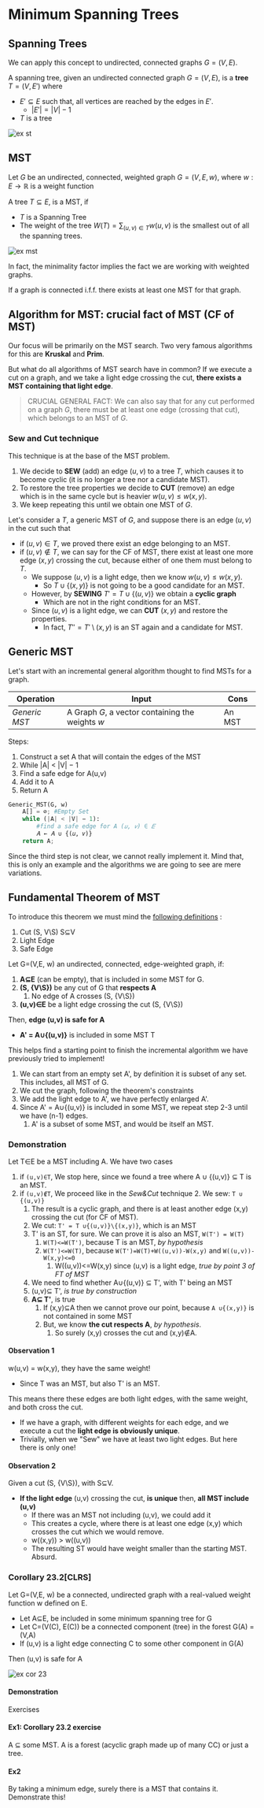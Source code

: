# Minimum Spanning Trees

## Spanning Trees

We can apply this concept to undirected, connected graphs $G=(V,E)$.

A spanning tree, given an undirected connected graph $G=(V,E)$, is a **tree** $T=(V,E')$ where

* $E' \subseteq E$ such that, all vertices are reached by the edges in $E'$.
  * $|E'| = |V|-1$
* $T$ is a tree

![ex st](https://github.com/PayThePizzo/DataStrutucures-Algorithms/blob/main/Resources/exst.png?raw=TRUE)

## MST

Let $G$ be an undirected, connected, weighted graph $G=(V,E, w)$, where $w:E \rightarrow \mathbb{R}$ is a weight function

A tree $T \subseteq E$, is a MST, if

* $T$ is a Spanning Tree
* The weight of the tree $W(T) = \sum_{(u,v) \in T} w(u,v)$ is the smallest out of all
the spanning trees.

![ex mst](https://github.com/PayThePizzo/DataStrutucures-Algorithms/blob/main/Resources/exmst.png?raw=TRUE)

In fact, the minimality factor implies the fact we are working with weighted graphs.

If a graph is connected i.f.f. there exists at least one MST for that graph.

## Algorithm for MST: crucial fact of MST (CF of MST)

Our focus will be primarily on the MST search.
Two very famous algorithms for this are **Kruskal** and **Prim**.

But what do all algorithms of MST search have in common?
If we execute a cut on a graph, and we take a light edge crossing the cut,
**there exists a MST containing that light edge**.

> CRUCIAL GENERAL FACT: We can also say that for any cut performed on a graph $G$,
> there must be at least one edge (crossing that cut), which belongs to an MST of $G$.

### Sew and Cut technique

This technique is at the base of the MST problem.

1. We decide to **SEW** (add) an edge $(u,v)$ to a tree $T$,
which causes it to become cyclic (it is no longer a tree nor a candidate MST).
2. To restore the tree properties we decide to **CUT** (remove)
an edge which is in the same cycle but is heavier $w(u,v) \leq w(x,y)$.
3. We keep repeating this until we obtain one MST of $G$.

Let's consider a $T$, a generic MST of $G$, and suppose there is an edge $(u,v)$ in
the cut such that

* if $(u,v) \in T$, we proved there exist an edge belonging to an MST.
* if $(u,v) \notin T$, we can say for the CF of MST, there exist at least one more edge $(x,y)$ crossing the cut,
because either of one them must belong to $T$.
  * We suppose $(u,v)$ is a light edge, then we know $w(u,v) \leq w(x,y)$.
    * So $T \cup \lbrace (x,y) \rbrace$ is not going to be a good candidate for an MST.
  * However, by **SEWING** $T' = T \cup \lbrace (u,v) \rbrace$ we obtain a **cyclic graph**
    * Which are not in the right conditions for an MST.
  * Since $(u,v)$ is a light edge, we can **CUT** $(x,y)$ and restore the properties.
    * In fact, $T'' = T' \setminus (x,y)$ is an ST again and a candidate for MST.
  
## Generic MST

Let's start with an incremental general algorithm thought to find MSTs for a graph.

| Operation      | **Input**                                         | **Cons**  |
|--------------- |-------------------------------------------------- |---------- |
| _Generic MST_  | A Graph $G$, a vector containing the weights $w$  | An MST    |

Steps:

1. Construct a set A that will contain the edges of the MST
2. While |A| < |V| − 1
3. Find a safe edge for A(u,v)
4. Add it to A
6. Return A

```python
Generic_MST(G, w)
    A[] = ⊘; #Empty Set
    while (|A| < |V| − 1):
        #find a safe edge for A (𝑢, 𝑣) ∈ 𝐸
        𝐴 ← 𝐴 ∪ {(𝑢, 𝑣)}
    return A;
```

Since the third step is not clear, we cannot really implement it. Mind that,
this is only an example and the algorithms we are going to see are mere variations.

## Fundamental Theorem of MST

To introduce this theorem we must mind the [following definitions](https://github.com/PayThePizzo/DataStrutucures-Algorithms/blob/main/8%20-%20Graphs/1.2%20-%20GRAPH%20PROPERTIES%20pt3.md#cut) :

1. Cut (S, V\S) S⊆V
2. Light Edge
3. Safe Edge

Let G=(V,E, w) an undirected, connected, edge-weighted graph, if:

1. **A⊆E** (can be empty), that is included in some MST for G.
2. **(S, {V\S})** be any cut of G that **respects A**
   1. No edge of A crosses (S, {V\S})
3. **(u,v)∈E** be a light edge crossing the cut (S, {V\S})

Then, **edge (u,v) is safe for A**

* **A' = A∪{(u,v)}** is included in some MST T

This helps find a starting point to finish the incremental algorithm we have previously
tried to implement!

1. We can start from an empty set A', by definition it is subset of any set. This includes, all MST of G.
2. We cut the graph, following the theorem's constraints
3. We add the light edge to A', we have perfectly enlarged A'.
4. Since A' = A∪{(u,v)} is included in some MST, we repeat step 2-3 until we have (n-1) edges.
   1. A' is a subset of some MST, and would be itself an MST.

### Demonstration

Let T∈E be a MST including A. We have two cases

1. if `(u,v)∈T`, We stop here, since we found a tree where A ∪ {(u,v)} ⊆ T is an MST.
2. if `(u,v)∉T`, We proceed like in the _Sew&Cut_ technique
   2. We sew: `T ∪ {(u,v)}`
      1. The result is a cyclic graph, and there is at least another edge (x,y) crossing the cut (for CF of MST).
      3. We cut: `T' = T ∪{(u,v)}\{(x,y)}`, which is an MST
      1. T' is an ST, for sure. We can prove it is also an MST, `W(T') = W(T)`
         1. `W(T)<=W(T')`, because T is an MST, _by hypothesis_
         2. `W(T')<=W(T)`, because `W(T')=W(T)+W((u,v))-W(x,y)` and `W((u,v))-W(x,y)<=0`
            1. W((u,v))<=W(x,y) since (u,v) is a light edge, _true by point 3 of FT of MST_
      4. We need to find whether A∪{(u,v)} ⊆ T', with T' being an MST
      1. (u,v)⊆ T', _is true by construction_
      2. **A⊆ T'**, is true
         1. If (x,y)⊆A then we cannot prove our point, because `A ∪{(x,y)}` is not contained in some MST
         2. But, we know **the cut respects A**, _by hypothesis_.
            1. So surely (x,y) crosses the cut and (x,y)∉A.

#### Observation 1

w(u,v) = w(x,y), they have the same weight!

* Since T was an MST, but also T' is an MST.

This means there these edges are both light edges, with the same weight, and both cross the cut.

* If we have a graph, with different weights for each edge, and we execute a cut the **light edge is obviously
unique**.
* Trivially, when we "Sew" we have at least two light edges. But here there is only one!

#### Observation 2

Given a cut (S, {V\S}), with S⊆V.

* **If the light edge** (u,v) crossing the cut, **is unique** then, **all MST include (u,v)**
  * If there was an MST not including (u,v), we could add it
  * This creates a cycle, where there is at least one edge (x,y) which crosses the cut which
  we would remove.
  * w((x,y)) > w((u,v))
  * The resulting ST would have weight smaller than the starting MST. Absurd.
  
### Corollary 23.2[CLRS]

Let G=(V,E, w) be a connected, undirected graph with a real-valued weight function w defined on E.

* Let A⊆E, be included in some minimum spanning tree for G
* Let C=(V(C), E(C)) be a connected component (tree) in the forest G(A) = (V,A)
* If (u,v) is a light edge connecting C to some other component in G(A)

Then (u,v) is safe for A

![ex cor 23](https://github.com/PayThePizzo/DataStrutucures-Algorithms/blob/main/Resources/excor23.png?raw=TRUE)

#### Demonstration

Exercises

#### Ex1: Corollary 23.2 exercise

A ⊆ some MST. A is a forest (acyclic graph made up of many CC) or just a tree.

#### Ex2

By taking a minimum edge, surely there is a MST that contains it. Demonstrate this!
